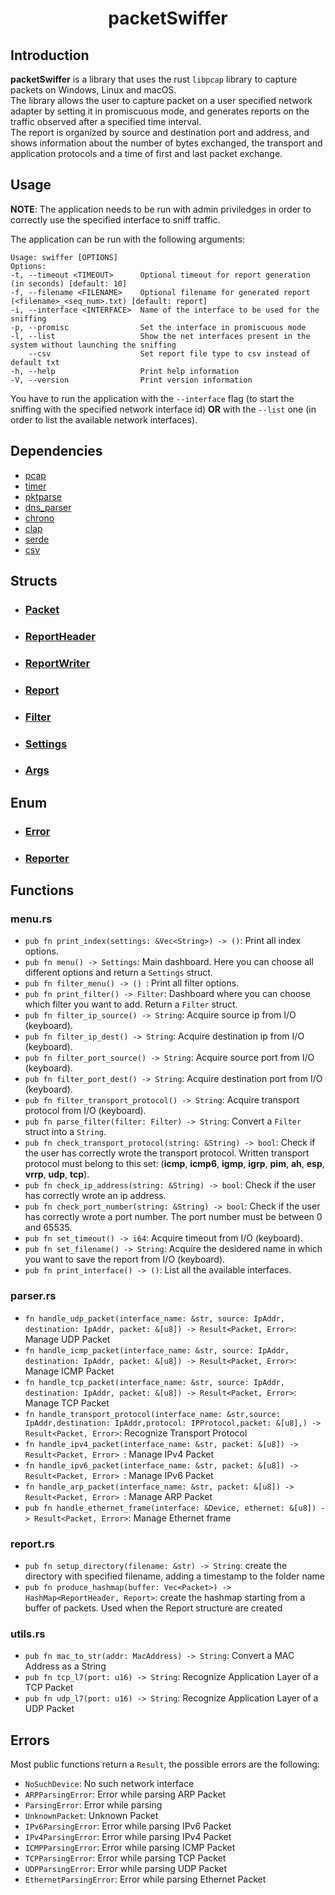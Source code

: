 <h1 align="center">packetSwiffer</h1>

## Introduction
**packetSwiffer** is a library that uses the rust `libpcap` library to capture packets on Windows, Linux and macOS.\
The library allows the user to capture packet on a user specified network adapter by setting it in promiscuous mode, and generates reports on the traffic observed after a specified time interval.\
The report is organized by source and destination port and address, and shows information about the number of bytes exchanged, the transport and application protocols and a time of first and last packet exchange.

## Usage
**NOTE**: The application needs to be run with admin priviledges in order to correctly use the specified interface to sniff traffic.

The application can be run with the following arguments:
```
Usage: swiffer [OPTIONS]
Options:                                                                                                                  
-t, --timeout <TIMEOUT>      Optional timeout for report generation (in seconds) [default: 10]                          
-f, --filename <FILENAME>    Optional filename for generated report (<filename>_<seq_num>.txt) [default: report]        
-i, --interface <INTERFACE>  Name of the interface to be used for the sniffing                                          
-p, --promisc                Set the interface in promiscuous mode                                                      
-l, --list                   Show the net interfaces present in the system without launching the sniffing  
    --csv                    Set report file type to csv instead of default txt
-h, --help                   Print help information                                                                     
-V, --version                Print version information 
```
You have to run the application with the `--interface` flag (to start the sniffing with the specified network interface id) **OR** with the `--list` one (in order to list the available network interfaces).

## Dependencies
- [pcap](https://docs.rs/pcap/0.10.1/pcap/index.html)
- [timer](https://docs.rs/timer/0.2.0/timer/)
- [pktparse](https://docs.rs/pktparse/0.7.1/pktparse/)
- [dns_parser](https://docs.rs/dns-parser/0.8.0/dns_parser/)
- [chrono](https://docs.rs/chrono/0.4.23/chrono/)
- [clap](https://docs.rs/clap/4.0.15/clap/index.html)
- [serde](https://docs.rs/serde/1.0.147/serde/)
- [csv](https://docs.rs/csv/1.1.6/csv/)

## Structs

- ### [Packet](./docs/struct/packet.md)
- ### [ReportHeader](./docs/struct/reportHeader.md)
- ### [ReportWriter](./docs/struct/reportWriter.md)
- ### [Report](./docs/struct/report.md)
- ### [Filter](./docs/struct/filter.md)
- ### [Settings](./docs/struct/settings.md)
- ### [Args](./docs/struct/args.md)

## Enum

- ### [Error](./docs/enum/error.md)
- ### [Reporter](./docs/enum/reporter.md)

## Functions

### menu.rs
* `pub fn print_index(settings: &Vec<String>) -> ()`: Print all index options.
* `pub fn menu() -> Settings`: Main dashboard. Here you can choose all different options and return a `Settings` struct.
* `pub fn filter_menu() -> () `: Print all filter options.
* `pub fn print_filter() -> Filter`: Dashboard where you can choose which filter you want to add. Return a `Filter` struct.
* `pub fn filter_ip_source() -> String`: Acquire source ip from I/O (keyboard).
* `pub fn filter_ip_dest() -> String`: Acquire destination ip from I/O (keyboard).
* `pub fn filter_port_source() -> String`: Acquire source port from I/O (keyboard).
* `pub fn filter_port_dest() -> String`: Acquire destination port from I/O (keyboard).
* `pub fn filter_transport_protocol() -> String`: Acquire transport protocol from I/O (keyboard).
* `pub fn parse_filter(filter: Filter) -> String`: Convert a `Filter` struct into a `String`.
* `pub fn check_transport_protocol(string: &String) -> bool`: Check if the user has correctly wrote the transport protocol. Written transport protocol must belong to this set: (**icmp**, **icmp6**, **igmp**, **igrp**, **pim**, **ah**, **esp**, **vrrp**, **udp**, **tcp**).
* `pub fn check_ip_address(string: &String) -> bool`: Check if the user has correctly wrote an ip address. 
* `pub fn check_port_number(string: &String) -> bool`: Check if the user has correctly wrote a port number. The port number must be between 0 and 65535.
* `pub fn set_timeout() -> i64`: Acquire timeout from I/O (keyboard).
* `pub fn set_filename() -> String`: Acquire the desidered name in which you want to save the report from I/O (keyboard).
* `pub fn print_interface() -> ()`: List all the available interfaces.


### parser.rs
* `fn handle_udp_packet(interface_name: &str, source: IpAddr, destination: IpAddr, packet: &[u8]) -> Result<Packet, Error>`: Manage UDP Packet
* `fn handle_icmp_packet(interface_name: &str, source: IpAddr, destination: IpAddr, packet: &[u8]) -> Result<Packet, Error>`: Manage ICMP Packet
* `fn handle_tcp_packet(interface_name: &str, source: IpAddr, destination: IpAddr, packet: &[u8]) -> Result<Packet, Error>`: Manage TCP Packet
* `fn handle_transport_protocol(interface_name: &str,source: IpAddr,destination: IpAddr,protocol: IPProtocol,packet: &[u8],) -> Result<Packet, Error>`: Recognize Transport Protocol
* `fn handle_ipv4_packet(interface_name: &str, packet: &[u8]) -> Result<Packet, Error> `: Manage IPv4 Packet
* `fn handle_ipv6_packet(interface_name: &str, packet: &[u8]) -> Result<Packet, Error> `: Manage IPv6 Packet
* `fn handle_arp_packet(interface_name: &str, packet: &[u8]) -> Result<Packet, Error> `: Manage ARP Packet
* `pub fn handle_ethernet_frame(interface: &Device, ethernet: &[u8]) -> Result<Packet, Error>`: Manage Ethernet frame

### report.rs
* `pub fn setup_directory(filename: &str) -> String`: create the directory with specified filename, adding a timestamp to the folder name
* `pub fn produce_hashmap(buffer: Vec<Packet>) -> HashMap<ReportHeader, Report>`: create the hashmap starting from a buffer of packets. Used when the Report structure are created

### utils.rs
* `pub fn mac_to_str(addr: MacAddress) -> String`: Convert a MAC Address as a String
* `pub fn tcp_l7(port: u16) -> String`: Recognize Application Layer of a TCP Packet
* `pub fn udp_l7(port: u16) -> String`: Recognize Application Layer of a UDP Packet

## Errors
Most public functions return a `Result`, the possible errors are the following:

* `NoSuchDevice`: No such network interface
* `ARPParsingError`: Error while parsing ARP Packet
* `ParsingError`: Error while parsing
* `UnknownPacket`: Unknown Packet
* `IPv6ParsingError`: Error while parsing IPv6 Packet
* `IPv4ParsingError`: Error while parsing IPv4 Packet
* `ICMPParsingError`: Error while parsing ICMP Packet
* `TCPParsingError`: Error while parsing TCP Packet
* `UDPParsingError`: Error while parsing UDP Packet
* `EthernetParsingError`: Error while parsing Ethernet Packet
